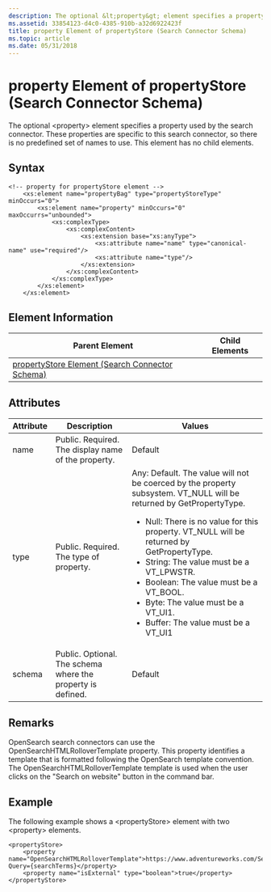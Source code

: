 ```yaml
---
description: The optional &lt;property&gt; element specifies a property used by the search connector. These properties are specific to this search connector, so there is no predefined set of names to use. This element has no child elements.
ms.assetid: 33854123-d4c0-4385-910b-a32d6922423f
title: property Element of propertyStore (Search Connector Schema)
ms.topic: article
ms.date: 05/31/2018
---
```


# property Element of propertyStore (Search Connector Schema)

The optional &lt;property&gt; element specifies a property used by the search connector. These properties are specific to this search connector, so there is no predefined set of names to use. This element has no child elements.

## Syntax

```
<!-- property for propertyStore element -->
    <xs:element name="propertyBag" type="propertyStoreType" minOccurs="0">
        <xs:element name="property" minOccurs="0" maxOccurrs="unbounded">
            <xs:complexType>
                <xs:complexContent>
                    <xs:extension base="xs:anyType">
                        <xs:attribute name="name" type="canonical-name" use="required"/>
                        <xs:attribute name="type"/>
                    </xs:extension>
                </xs:complexContent>
            </xs:complexType>
        </xs:element>
    </xs:element>
```

## Element Information

| Parent Element                                                                           | Child Elements |
|------------------------------------------------------------------------------------------|----------------|
| [propertyStore Element (Search Connector Schema)](search-schema-sconn-propertystore.md) |                |

## Attributes

| Attribute | Description | Values |
|---|---|---|
| name | Public. Required. The display name of the property. | Default | 
| type | Public. Required. The type of property. | Any: Default. The value will not be coerced by the property subsystem. VT_NULL will be returned by GetPropertyType.<ul><li>Null: There is no value for this property. VT_NULL will be returned by GetPropertyType.</li><li>String: The value must be a VT_LPWSTR.</li><li>Boolean: The value must be a VT_BOOL.</li><li>Byte: The value must be a VT_UI1.</li><li>Buffer: The value must be a VT_UI1 | VT_VECTOR buffer of bytes.</li><li>Int16: The value must be a VT_I2.</li><li>UInt16: The value must be a VT_UI2.</li><li>Int32: The value must be a VT_I4.</li><li>UInt32: The value must be a VT_UI4.</li><li>Int64: The value must be a VT_I8.</li><li>UInt64: The value must be a VT_UI8</li><li>Double: The value must be a VT_R8.</li><li>DateTime: The value must be a VT_FILETIME.</li><li>Guid: The value must be a VT_CLSID.</li><li>Blob: The value must be a VT_BLOB.</li><li>Object: The value must be a VT_UNKNOWN.</li><li>Stream: The value must be a VT_STREAM.</li><li>Clipboard: The value must be a VT_CF.</li></ul> |
| schema | Public. Optional. The schema where the property is defined. | Default |

## Remarks

OpenSearch search connectors can use the OpenSearchHTMLRolloverTemplate property. This property identifies a template that is formatted following the OpenSearch template convention. The OpenSearchHTMLRolloverTemplate template is used when the user clicks on the "Search on website" button in the command bar.

## Example

The following example shows a &lt;propertyStore&gt; element with two &lt;property&gt; elements.

```
<propertyStore>
    <property name="OpenSearchHTMLRolloverTemplate">https://www.adventureworks.com/Search/?Query={searchTerms}</property>
    <property name="isExternal" type="boolean">true</property>
</propertyStore>
```
